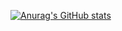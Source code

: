 [![Anurag's GitHub stats](https://github-readme-stats.vercel.app/api?username=franius8)](https://github.com/anuraghazra/github-readme-stats)
